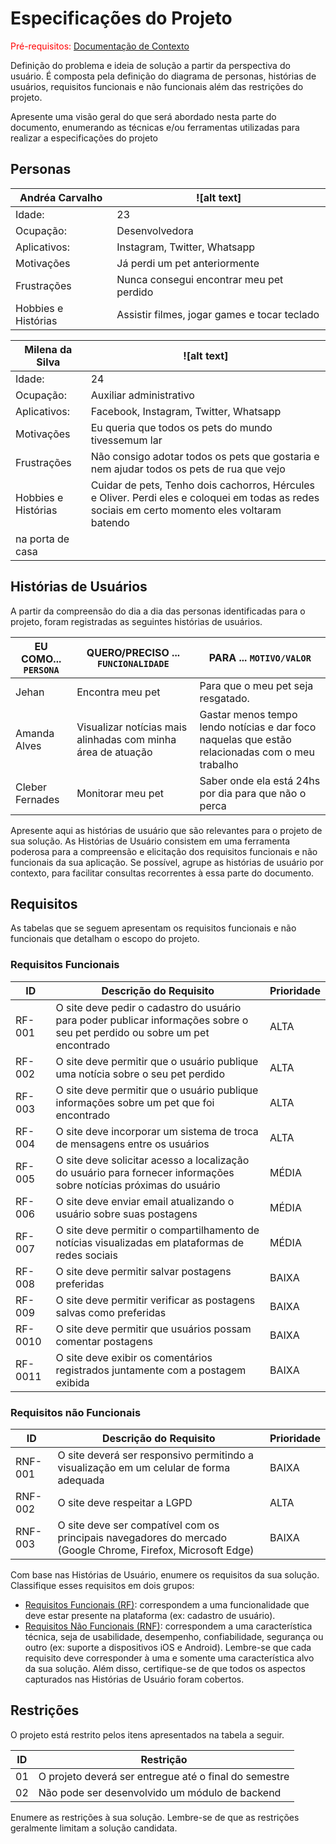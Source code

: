 # Especificações do Projeto

<span style="color:red">Pré-requisitos: <a href="1-Documentação de Contexto.md"> Documentação de Contexto</a></span>

Definição do problema e ideia de solução a partir da perspectiva do usuário. É composta pela definição do  diagrama de personas, histórias de usuários, requisitos funcionais e não funcionais além das restrições do projeto.

Apresente uma visão geral do que será abordado nesta parte do documento, enumerando as técnicas e/ou ferramentas utilizadas para realizar a especificações do projeto

## Personas

|Andréa Carvalho| ![alt text] |
|-----------------------|-|
|Idade:|23|
|Ocupação:|  Desenvolvedora |
|Aplicativos:| Instagram, Twitter, Whatsapp|
|Motivações | Já perdi um pet anteriormente |
|Frustrações | Nunca consegui encontrar meu pet perdido |
|Hobbies e Histórias | Assistir filmes, jogar games e tocar teclado |


|Milena da Silva| ![alt text] |
|-----------------------|-|
|Idade:|24|
|Ocupação:|  Auxiliar administrativo |
|Aplicativos:| Facebook, Instagram, Twitter, Whatsapp|
|Motivações | Eu queria que todos os pets do mundo tivessemum lar |
|Frustrações | Não consigo adotar todos os pets que gostaria e nem ajudar todos os pets de rua que vejo |
|Hobbies e Histórias | Cuidar de pets, Tenho dois cachorros, Hércules e Oliver. Perdi eles e coloquei em todas as redes sociais em certo momento eles voltaram batendo
na porta de casa |


## Histórias de Usuários

A partir da compreensão do dia a dia das personas identificadas para o projeto, foram registradas as seguintes histórias de usuários.

|EU COMO... `PERSONA`| QUERO/PRECISO ... `FUNCIONALIDADE` |PARA ... `MOTIVO/VALOR`                 |
|--------------------|------------------------------------|----------------------------------------|
|Jehan               | Encontra meu pet            | Para que o meu pet seja resgatado.            |
|Amanda Alves        | Visualizar notícias mais alinhadas com minha área de atuação| Gastar menos tempo lendo notícias e dar foco naquelas que estão relacionadas com o meu trabalho |
|Cleber Fernades     | Monitorar meu pet                 | Saber onde ela está 24hs por dia para que não o perca |

Apresente aqui as histórias de usuário que são relevantes para o projeto de sua solução. As Histórias de Usuário consistem em uma ferramenta poderosa para a compreensão e elicitação dos requisitos funcionais e não funcionais da sua aplicação. Se possível, agrupe as histórias de usuário por contexto, para facilitar consultas recorrentes à essa parte do documento.


## Requisitos

As tabelas que se seguem apresentam os requisitos funcionais e não funcionais que detalham o escopo do projeto.

### Requisitos Funcionais

|ID    | Descrição do Requisito  | Prioridade |
|------|-----------------------------------------|----|
|RF-001| O site deve pedir o cadastro do usuário para poder publicar informações sobre o seu pet perdido ou sobre um pet encontrado | ALTA | 
|RF-002| O site deve permitir que o usuário publique uma notícia sobre o seu pet perdido | ALTA |
|RF-003| O site deve permitir que o usuário publique informações sobre um pet que foi encontrado | ALTA |
|RF-004| O site deve incorporar um sistema de troca de mensagens entre os usuários | ALTA |
|RF-005| O site deve solicitar acesso a localização do usuário para fornecer informações sobre notícias próximas do usuário | MÉDIA |
|RF-006| O site deve enviar email atualizando o usuário sobre suas postagens | MÉDIA |
|RF-007| O site deve permitir o compartilhamento de notícias visualizadas em plataformas de redes sociais | MÉDIA |
|RF-008| O site deve permitir salvar postagens preferidas | BAIXA |
|RF-009| O site deve permitir verificar as postagens salvas como preferidas | BAIXA |
|RF-0010| O site deve permitir que usuários possam comentar postagens | BAIXA |
|RF-0011| O site deve exibir os comentários registrados juntamente com a postagem exibida | BAIXA |


### Requisitos não Funcionais

|ID     | Descrição do Requisito  |Prioridade |
|-------|-------------------------|----|
|RNF-001| O site deverá ser responsivo permitindo a visualização em um celular de forma adequada |  BAIXA | 
|RNF-002| O site deve respeitar a LGPD |  ALTA | 
|RNF-003| O site deve ser compatível com os principais navegadores do mercado (Google Chrome, Firefox, Microsoft Edge) |  BAIXA | 


Com base nas Histórias de Usuário, enumere os requisitos da sua solução. Classifique esses requisitos em dois grupos:

- [Requisitos Funcionais
 (RF)](https://pt.wikipedia.org/wiki/Requisito_funcional):
 correspondem a uma funcionalidade que deve estar presente na
  plataforma (ex: cadastro de usuário).
- [Requisitos Não Funcionais
  (RNF)](https://pt.wikipedia.org/wiki/Requisito_n%C3%A3o_funcional):
  correspondem a uma característica técnica, seja de usabilidade,
  desempenho, confiabilidade, segurança ou outro (ex: suporte a
  dispositivos iOS e Android).
Lembre-se que cada requisito deve corresponder à uma e somente uma
característica alvo da sua solução. Além disso, certifique-se de que
todos os aspectos capturados nas Histórias de Usuário foram cobertos.

## Restrições

O projeto está restrito pelos itens apresentados na tabela a seguir.

|ID| Restrição                                             |
|--|-------------------------------------------------------|
|01| O projeto deverá ser entregue até o final do semestre |
|02| Não pode ser desenvolvido um módulo de backend        |


Enumere as restrições à sua solução. Lembre-se de que as restrições geralmente limitam a solução candidata.

